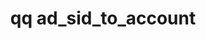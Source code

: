 ---
category: ad
command: ad_sid_to_account
keywords: qq, qq_cli, ad_sid_to_account
optional_options:
- alternate:
  - --sid
  help: Get the GID that corresponds to this SID
  name: -s
  required: true
permalink: /qq-cli-command-guide/ad/ad_sid_to_account.html
positional_options: []
sidebar: qq_cli_command_reference_sidebar
summary: This section explains how to use the <code>qq ad_sid_to_account</code> command.
synopsis: Get all account info for a SID
title: qq ad_sid_to_account
usage: qq ad_sid_to_account [-h] -s SID

---